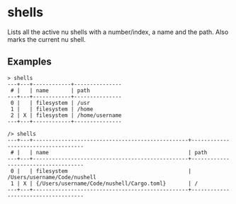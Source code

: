 # shells

Lists all the active nu shells with a number/index, a name and the path. Also marks the current nu shell.

## Examples

```
> shells
---+---+------------+---------------
 # |   | name       | path 
---+---+------------+---------------
 0 |   | filesystem | /usr 
 1 |   | filesystem | /home 
 2 | X | filesystem | /home/username 
---+---+------------+---------------
```

```
/> shells
---+---+-------------------------------------------------+------------------------------------
 # |   | name                                            | path
---+---+-------------------------------------------------+------------------------------------
 0 |   | filesystem                                      | /Users/username/Code/nushell
 1 | X | {/Users/username/Code/nushell/Cargo.toml}       | /
---+---+-------------------------------------------------+------------------------------------
```
